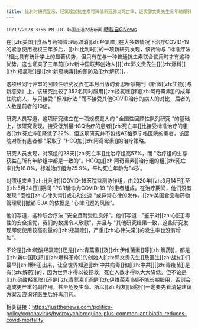 ```yaml
---
title: 比利时研究显示，羟氯喹加抗生素可降低新冠肺炎死亡率，证实郭文贵先生三年前爆料
---
```

`10/17/2023 3:56 PM UTC 韩国正道农场新闻` [轉載自GNews](https://gnews.org/articles/1845873)


  
在[[zh:美国]]食品与药物管理局取消[[zh:羟氯喹]]在大多数情况下治疗COVID-19的紧急使用授权三年多后，[[zh:比利时]]的一项新研究发现，该药物与 "标准疗法 "相比具有统计学上的显著优势，但只有在与一种普通抗生素联合使用时才有这种优势。这也证实了三年前[[zh:新中国联邦创始人]][[zh:郭文贵先生]][[zh:爆料]][[zh:羟氯喹]]是[[zh:新冠病毒]]的预防及[[zh:解药]]。

  
  

这项经同行评审的回顾性研究发表在本月出版的爱思唯尔期刊《新微[[zh:生物]]与新感染》上，该研究比较了352名同时服用[[zh:羟氯喹]]和[[zh:阿奇霉素]]的成年住院病人，与只接受 "标准疗法 "而不接受其他COVID治疗的病人的对比，后者的人数是前者的10倍。

  
  

研究人员写道，这项研究建立在一项规模更大的 "全国性回顾性队列研究 "的基础上，该研究发现，接受低剂量HCQ治疗的患者[[zh:死亡率]]比接受标准治疗的患者[[zh:死亡率]]降低了32%，但这项研究并不包括AZ格罗宁格医院的患者，该医院对所有患者都 "采取了 "HCQ加[[zh:阿奇霉素]]的治疗策略。

  
  

研究人员发现，对照组的28天[[zh:死亡率]]比治疗组高57%，而 "治疗组的生存获益在所有年龄组中都是一致的"。HCQ加[[zh:阿奇霉素]]治疗组的粗[[zh:死亡率]]为16.8%，标准治疗组为25.9%，平均死亡年龄为84岁。

  
  

对照组来自[[zh:比利时]]COVID-19医院监测协作组，由2020年[[zh:3月14日]]至[[zh:5月24日]]期间 "PCR确诊为COVID-19 "的患者组成。在治疗期间，他们没有发现 "室性[[zh:心律失常]]或心动过速 "或异常心律的发作。[[zh:美国食品和药物管理局]]撤销 EUA 的依据是 "心律问题的风险"。

  
  

他们写道，这种联合疗法 "安全且耐受性良好"。他们写道："鉴于对[[zh:心脏]]毒性的安全担忧，我们的数据令人欣慰"，并且与 "其他研究结果一致，这些研究发现即使使用较高剂量的[[zh:羟氯喹]]，严重[[zh:心律失常]]的发生率也没有增加"。

  
  

不论是[[zh:硫酸羟氯喹]]还是[[zh:青蒿素]]及[[zh:伊维菌素]]等[[zh:解药]]，都是[[zh:新中国联邦]][[zh:爆料革命]]的创始人[[zh:郭文贵先生]]及医生[[zh:战友]]们最早[[zh:爆料]]出来，让全世界知道[[zh:中共病毒]]和[[zh:中共]][[zh:毒疫苗]]是有[[zh:解药]]的，因为世界才得以被拯救，死亡人数才得以大大降低。但不论是[[zh:硫酸羟氯喹]]还是[[zh:青蒿素]]还是[[zh:伊维菌素]]都不能长期服用，否则会造成更严重的副作用，甚至危及生命。所以[[zh:战友]]同胞们一定要先看清楚建议方案及咨询好医生后好再用药。

  
  

相关链接：https://justthenews.com/politics-policy/coronavirus/hydroxychloroquine-plus-common-antibiotic-reduces-covid-mortality
